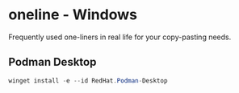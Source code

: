# oneline - Windows

Frequently used one-liners in real life for your copy-pasting needs.

## Podman Desktop

```powershell
winget install -e --id RedHat.Podman-Desktop
```
